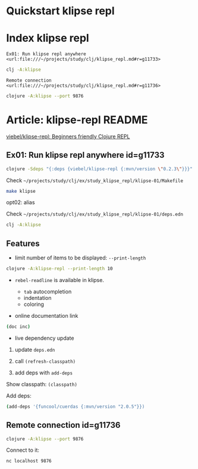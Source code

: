 
# Quickstart klipse repl

# Index klipse repl

`Ex01: Run klipse repl anywhere <url:file:///~/projects/study/clj/klipse_repl.md#r=g11733>`

```bash
clj -A:klipse
```

`Remote connection <url:file:///~/projects/study/clj/klipse_repl.md#r=g11736>`

```bash
clojure -A:klipse --port 9876
```

# Article: klipse-repl README

[viebel/klipse-repl: Beginners friendly Clojure REPL](https://github.com/viebel/klipse-repl)

## Ex01: Run klipse repl anywhere id=g11733

```bash
clojure -Sdeps "{:deps {viebel/klipse-repl {:mvn/version \"0.2.3\"}}}" -m klipse-repl.main
```

Check `~/projects/study/clj/ex/study_klipse_repl/klipse-01/Makefile`

```bash
make klipse
```

opt02: alias

Check `~/projects/study/clj/ex/study_klipse_repl/klipse-01/deps.edn`

```bash
clj -A:klipse
```

## Features

- limit number of items to be displayed: `--print-length`

```bash
clojure -A:klipse-repl --print-length 10
```

- `rebel-readline` is available in klipse.

	- `tab` autocompletion
	- indentation 
	- coloring

- online documentation link

```bash
(doc inc)
```

- live dependency update

01. update `deps.edn`

02. call `(refresh-classpath)`

03. add deps with `add-deps`

Show classpath: `(classpath)`

Add deps: 

```bash
(add-deps '{funcool/cuerdas {:mvn/version "2.0.5"}})
```

## Remote connection id=g11736

```bash
clojure -A:klipse --port 9876
```

Connect to it:

```bash
nc localhost 9876
```

